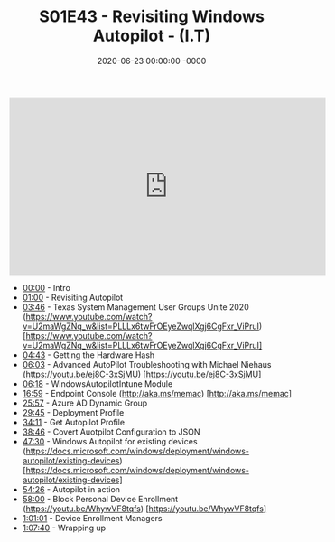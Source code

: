 ﻿---
layout: post
title: "S01E43 - Revisiting Windows Autopilot - (I.T)"
date: 2020-06-23 00:00:00 -0000
categories:
---

<iframe loading="lazy" width="560" height="315" src="https://www.youtube.com/embed/F409dff2eo4" title="YouTube video player" frameborder="0" allow="accelerometer; autoplay; clipboard-write; encrypted-media; gyroscope; picture-in-picture" allowfullscreen></iframe>

* [00:00](https://www.youtube.com/watch?v=F409dff2eo4&t=0s) - Intro
* [01:00](https://www.youtube.com/watch?v=F409dff2eo4&t=60s) - Revisiting Autopilot
* [03:46](https://www.youtube.com/watch?v=F409dff2eo4&t=226s) - Texas System Management User Groups Unite 2020
(https://www.youtube.com/watch?v=U2maWgZNq_w&list=PLLLx6twFrOEyeZwqlXgj6CgFxr_ViPruI) [https://www.youtube.com/watch?v=U2maWgZNq_w&list=PLLLx6twFrOEyeZwqlXgj6CgFxr_ViPruI]
* [04:43](https://www.youtube.com/watch?v=F409dff2eo4&t=283s) - Getting the Hardware Hash
* [06:03](https://www.youtube.com/watch?v=F409dff2eo4&t=363s) - Advanced AutoPilot Troubleshooting with Michael Niehaus
(https://youtu.be/ej8C-3xSjMU) [https://youtu.be/ej8C-3xSjMU]
* [06:18](https://www.youtube.com/watch?v=F409dff2eo4&t=378s) - WindowsAutopilotIntune Module
* [16:59](https://www.youtube.com/watch?v=F409dff2eo4&t=1019s) - Endpoint Console
(http://aka.ms/memac) [http://aka.ms/memac]
* [25:57](https://www.youtube.com/watch?v=F409dff2eo4&t=1557s) - Azure AD Dynamic Group
* [29:45](https://www.youtube.com/watch?v=F409dff2eo4&t=1785s) - Deployment Profile
* [34:11](https://www.youtube.com/watch?v=F409dff2eo4&t=2051s) - Get Autopilot Profile
* [38:46](https://www.youtube.com/watch?v=F409dff2eo4&t=2326s) - Covert Auotpilot Configuration to JSON
* [47:30](https://www.youtube.com/watch?v=F409dff2eo4&t=2850s) - Windows Autopilot for existing devices
(https://docs.microsoft.com/windows/deployment/windows-autopilot/existing-devices) [https://docs.microsoft.com/windows/deployment/windows-autopilot/existing-devices]
* [54:26](https://www.youtube.com/watch?v=F409dff2eo4&t=3266s) - Autopilot in action
* [58:00](https://www.youtube.com/watch?v=F409dff2eo4&t=3480s) - Block Personal Device Enrollment
(https://youtu.be/WhywVF8tqfs) [https://youtu.be/WhywVF8tqfs]
* [1:01:01](https://www.youtube.com/watch?v=F409dff2eo4&t=121s) - Device Enrollment Managers
* [1:07:40](https://www.youtube.com/watch?v=F409dff2eo4&t=520s) - Wrapping up


